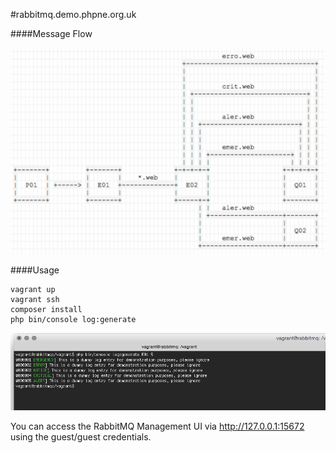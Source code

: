 #rabbitmq.demo.phpne.org.uk

####Message Flow

![](doc/message_flow.png)

####Usage

```
vagrant up
vagrant ssh
composer install
php bin/console log:generate
```

![](doc/log_generate_command.png)

You can access the RabbitMQ Management UI via http://127.0.0.1:15672 using the guest/guest credentials.
